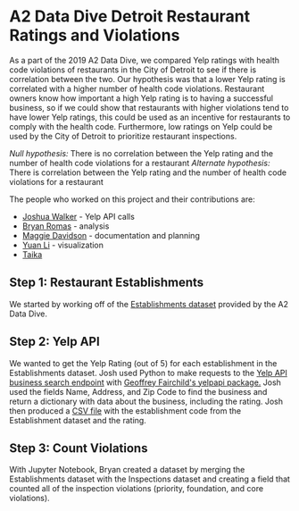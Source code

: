 # A2 Data Dive Detroit Restaurant Ratings and Violations
As a part of the 2019 A2 Data Dive, we compared Yelp ratings with health code violations of restaurants in the City of Detroit to see if there is correlation between the two. Our hypothesis was that a lower Yelp rating is correlated with a higher number of health code violations. Restaurant owners know how important a high Yelp rating is to having a successful business, so if we could show that restaurants with higher violations tend to have lower Yelp ratings, this could be used as an incentive for restaurants to comply with the health code. Furthermore, low ratings on Yelp could be used by the City of Detroit to prioritize restaurant inspections.

_Null hypothesis:_ There is no correlation between the Yelp rating and the number of health code violations for a restaurant
_Alternate hypothesis:_ There is correlation between the Yelp rating and the number of health code violations for a restaurant

The people who worked on this project and their contributions are:
- [Joshua Walker](https://github.com/joshwalk/) - Yelp API calls
- [Bryan Romas](https://github.com/bcromas/) - analysis
- [Maggie Davidson](https://github.com/mfldavidson/) - documentation and planning
- [Yuan Li](https://github.com/yuanli/) - visualization
- [Taika](https://github.com/taikaa/)

## Step 1: Restaurant Establishments
We started by working off of the [Establishments dataset](https://docs.google.com/spreadsheets/d/1W1EAY48Mm0h7zrBHhMnKbPozyxzG-ZdhGVla8nHwhrI/edit#gid=213667838) provided by the A2 Data Dive.

## Step 2: Yelp API
We wanted to get the Yelp Rating (out of 5) for each establishment in the Establishments dataset. Josh used Python to make requests to the [Yelp API business search endpoint](https://www.yelp.com/developers/documentation/v3/business_search) with [Geoffrey Fairchild's yelpapi package.](https://github.com/gfairchild/yelpapi) Josh used the fields Name, Address, and Zip Code to find the business and return a dictionary with data about the business, including the rating. Josh then produced a [CSV file](https://github.com/mfldavidson/a2dd-detroit-rest-ratings/blob/master/yelp_ratings.csv) with the establishment code from the Establishment dataset and the rating.

## Step 3: Count Violations
With Jupyter Notebook, Bryan created a dataset by merging the Establishments dataset with the Inspections dataset and creating a field that counted all of the inspection violations (priority, foundation, and core violations).
